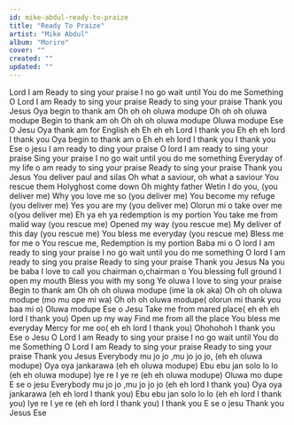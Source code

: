```yaml
---
id: mike-abdul-ready-to-praize
title: "Ready To Praize"
artist: "Mike Abdul"
album: "Morire"
cover: ""
created: ""
updated: ""
---
```


Lord I am Ready to sing your praise
I no go wait until You do me Something
O Lord I am Ready to sing your praise
Ready to sing your praise
Thank you Jesus
Oya begin to thank am
Oh oh oh oluwa modupe
Oh oh oh oluwa modupe
Begin to thank am oh
Oh oh oh oluwa modupe
Oluwa modupe
Ese O Jesu
Oya thank am for English eh
Eh eh eh Lord I thank you
Eh eh eh lord I thank you
Oya begin to thank am o
Eh eh eh lord I thank you
I thank you
Ese o jesu
I am ready to ding your praise
O lord I am ready to sing your praise
Sing your praise
I no go wait until you do me something
Everyday of my life o am ready to sing your praise
Ready to sing your praise
Thank you Jesus
You deliver paul and silas
Oh what a saviour, oh what a saviour
You rescue them
Holyghost come down
Oh mighty father
Wetin I do you, (you deliver me)
Why you love me so (you deliver me)
You become my refuge (you deliver me)
Yes you are my (you deliver me)
Olorun mi o take over me o(you deliver me)
Eh ya eh ya redemption is my portion
You take me from malid way (you rescue me)
Opened my way (you rescue me)
My deliver of this day (you rescue me)
You bless me everyday (you rescue me)
Bless me for me o
You rescue me,
Redemption is my portion
Baba mi o
O lord I am ready to sing your praise
I no go wait until you do me something
O lord I am ready to sing you praise
Ready to sing your praise
Thank you Jesus
Na you be baba
I love to call you chairman o,chairman o
You blessing full ground
I open my mouth
Bless you with my song
Ye oluwa I love to sing your praise
Begin to thank am
Oh oh oh oluwa modupe (ime la ok aka)
Oh oh oh oluwa modupe (mo mu ope mi wa)
Oh oh oh oluwa modupe( olorun mi thank you baa mi o)
Oluwa modupe
Ese o Jesu
Take me from mared place( eh eh eh lord I thank you)
Open up my way
Find me from all the place
You bless me everyday
Mercy for me oo( eh eh lord I thank you)
Ohohohoh I thank you
Ese o Jesu
O Lord I am Ready to sing your praise
I no go wait until You do me Something
O Lord I am Ready to sing your praise
Ready to sing your praise
Thank you Jesus
Everybody mu jo jo ,mu jo jo jo, (eh eh oluwa modupe)
Oya oya jankarawa (eh eh oluwa modupe)
Ebu ebu jan solo lo lo (eh eh oluwa modupe)
Iye re I ye re (eh eh oluwa modupe)
Oluwa mo dupe
E se o jesu
Everybody mu jo jo ,mu jo jo jo (eh eh lord I thank you)
Oya oya jankarawa  (eh eh lord I thank you)
Ebu ebu jan solo lo lo (eh eh lord I thank you)
Iye re I ye re (eh eh lord I thank you)
I thank you
E se o jesu
Thank you Jesus Ese